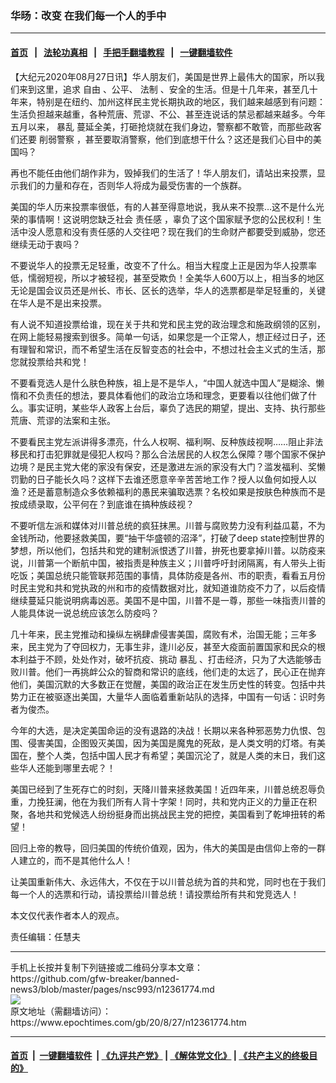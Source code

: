 ### 华旸：改变 在我们每一个人的手中
------------------------

#### [首页](https://github.com/gfw-breaker/banned-news3/blob/master/README.md) &nbsp;&nbsp;|&nbsp;&nbsp; [法轮功真相](https://github.com/begood0513/basic/blob/master/README.md)  &nbsp;&nbsp;|&nbsp;&nbsp; [手把手翻墙教程](https://github.com/gfw-breaker/guides/wiki)  &nbsp;&nbsp;|&nbsp;&nbsp; [一键翻墙软件](https://github.com/gfw-breaker/nogfw/blob/master/README.md)  



<div><p>
 【大纪元2020年08月27日讯】华人朋友们，美国是世界上最伟大的国家，所以我们来到这里，追求
 <ok href="https://www.epochtimes.com/gb/tag/%E8%87%AA%E7%94%B1.html">
  自由
 </ok>
 、公平、
 <ok href="https://www.epochtimes.com/gb/tag/%E6%B3%95%E5%88%B6.html">
  法制
 </ok>
 、安全的生活。但是十几年来，甚至几十年来，特别是在纽约、加州这样民主党长期执政的地区，我们越来越感到有问题：生活负担越来越重，各种荒唐、荒谬、不公、甚至连说话的禁忌都越来越多。今年五月以来，
 <ok href="https://www.epochtimes.com/gb/tag/%E6%9A%B4%E4%B9%B1.html">
  暴乱
 </ok>
 蔓延全美，打砸抢烧就在我们身边，警察都不敢管，而那些政客们还要
 <ok href="https://www.epochtimes.com/gb/tag/%E5%89%8A%E5%BC%B1%E8%AD%A6%E5%AF%9F.html">
  削弱警察
 </ok>
 ，甚至要取消警察，他们到底想干什么？这还是我们心目中的美国吗？
</p>
<p>
 再也不能任由他们胡作非为，毁掉我们的生活了！华人朋友们，请站出来投票，显示我们的力量和存在，否则华人将成为最受伤害的一个族群。
</p>
<p>
 美国的华人历来投票率很低，有的人甚至得意地说，我从来不投票…这不是什么光荣的事情啊！这说明您缺乏社会
 <ok href="https://www.epochtimes.com/gb/tag/%E8%B4%A3%E4%BB%BB%E6%84%9F.html">
  责任感
 </ok>
 ，辜负了这个国家赋予您的公民权利！生活中没人愿意和没有责任感的人交往吧？现在我们的生命财产都要受到威胁，您还继续无动于衷吗？
</p>
<p>
 不要说华人的投票无足轻重，改变不了什么。相当大程度上正是因为华人投票率低，懦弱短视，所以才被轻视，甚至受欺负！全美华人600万以上，相当多的地区无论是国会议员还是州长、市长、区长的选举，华人的选票都是举足轻重的，关键在华人是不是出来投票。
</p>
<p>
 有人说不知道投票给谁，现在关于共和党和民主党的政治理念和施政纲领的区别，在网上能轻易搜索到很多。简单一句话，如果您是一个正常人，想正经过日子，还有理智和常识，而不希望生活在反智变态的社会中，不想过社会主义式的生活，那您就投票给共和党！
</p>
<p>
 不要看竞选人是什么肤色种族，祖上是不是华人，“中国人就选中国人”是糊涂、懒惰和不负责任的想法，要具体看他们的政治立场和理念，更要看以往他们做了什么。事实证明，某些华人政客上台后，辜负了选民的期望，提出、支持、执行那些荒唐、荒谬的法案和主张。
</p>
<p>
 不要看民主党左派讲得多漂亮，什么人权啊、福利啊、反种族歧视啊……阻止非法移民和打击犯罪就是侵犯人权吗？那么合法居民的人权怎么保障？哪个国家不保护边境？是民主党大佬的家没有保安，还是激进左派的家没有大门？滥发福利、奖懒罚勤的日子能长久吗？这样下去谁还愿意辛辛苦苦地工作？授人以鱼何如授人以渔？还是蓄意制造众多依赖福利的愚民来骗取选票？名校如果是按肤色种族而不是按成绩录取，公平何在？到底谁在搞种族歧视？
</p>
<p>
 不要听信左派和媒体对川普总统的疯狂抹黑。川普与腐败势力没有利益瓜葛，不为金钱所动，他要拯救美国，要“抽干华盛顿的沼泽”，打破了deep state控制世界的梦想，所以他们，包括共和党的建制派恨透了川普，拚死也要拿掉川普。以防疫来说，川普第一个断航中国，被指责是种族主义；川普呼吁封闭隔离，有人带头上街吃饭；美国总统只能管联邦范围的事情，具体防疫是各州、市的职责，看看五月份时民主党和共和党执政的州和市的疫情数据对比，就知道谁防疫不力了，以后疫情继续蔓延只能说明病毒凶恶。美国不是中国，川普不是一尊，那些一味指责川普的人能具体说一说总统应该怎么防疫吗？
</p>
<p>
 几十年来，民主党推动和操纵左祸肆虐侵害美国，腐败有术，治国无能；三年多来，民主党为了夺回权力，无事生非，逢川必反，甚至大疫面前置国家和民众的根本利益于不顾，处处作对，破坏抗疫、挑动
 <ok href="https://www.epochtimes.com/gb/tag/%E6%9A%B4%E4%B9%B1.html">
  暴乱
 </ok>
 、打击经济，只为了大选能够击败川普。他们一再挑衅公众的智商和常识的底线，他们走的太远了，民心正在抛弃他们，美国沉默的大多数正在觉醒，美国的政治正在发生历史性的转变。包括中共势力正在被驱逐出美国，大量华人面临着重新站队的选择，中国有一句话：识时务者为俊杰。
</p>
<p>
 今年的大选，是决定美国命运的没有退路的决战！长期以来各种邪恶势力仇恨、包围、侵害美国，企图毁灭美国，因为美国是魔鬼的死敌，是人类文明的灯塔。有美国在，整个人类，包括中国人民才有希望；美国沉沦了，就是人类的末日，我们这些华人还能到哪里去呢？！
</p>
<p>
 美国已经到了生死存亡的时刻，天降川普来拯救美国！近四年来，川普总统忍辱负重，力挽狂澜，他在为我们所有人背十字架！同时，共和党内正义的力量正在积聚，各地共和党候选人纷纷挺身而出挑战民主党的把控，美国看到了乾坤扭转的希望！
</p>
<p>
 回归上帝的教导，回归美国的传统价值观，因为，伟大的美国是由信仰上帝的一群人建立的，而不是其他什么人！
</p>
<p>
 让美国重新伟大、永远伟大，不仅在于以川普总统为首的共和党，同时也在于我们每一个人的选票和行动，请投票给川普总统！请投票给所有共和党竞选人！
</p>
<p>
 本文仅代表作者本人的观点。
</p>
<p>
 责任编辑：任慧夫
</p>
</div>
<hr/>
手机上长按并复制下列链接或二维码分享本文章：<br/>
https://github.com/gfw-breaker/banned-news3/blob/master/pages/nsc993/n12361774.md <br/>
<a href='https://github.com/gfw-breaker/banned-news3/blob/master/pages/nsc993/n12361774.md'><img src='https://github.com/gfw-breaker/banned-news3/blob/master/pages/nsc993/n12361774.md.png'/></a> <br/>
原文地址（需翻墙访问）：https://www.epochtimes.com/gb/20/8/27/n12361774.htm


------------------------
#### [首页](https://github.com/gfw-breaker/banned-news3/blob/master/README.md) &nbsp;|&nbsp; [一键翻墙软件](https://github.com/gfw-breaker/nogfw/blob/master/README.md) &nbsp;| [《九评共产党》](https://github.com/gfw-breaker/9ping.md/blob/master/README.md#九评之一评共产党是什么) | [《解体党文化》](https://github.com/gfw-breaker/jtdwh.md/blob/master/README.md) | [《共产主义的终极目的》](https://github.com/gfw-breaker/gczydzjmd.md/blob/master/README.md)


<img src='http://gfw-breaker.win/banned-news3/pages/nsc993/n12361774.md' width='0px' height='0px'/>